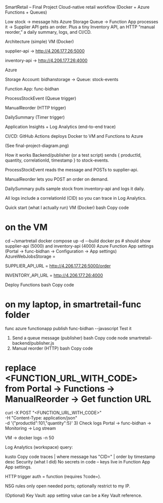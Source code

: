 SmartRetail – Final Project
Cloud-native retail workflow (Docker + Azure Functions + Queues)

Low stock → message hits Azure Storage Queue → Function App processes it → Supplier API gets an order. Plus a tiny Inventory API, an HTTP “manual reorder,” a daily summary, logs, and CI/CD.

Architecture (simple)
VM (Docker)

supplier-api → http://4.206.177.26:5000

inventory-api → http://4.206.177.26:4000

Azure

Storage Account: bidhanstorage → Queue: stock-events

Function App: func-bidhan

ProcessStockEvent (Queue trigger)

ManualReorder (HTTP trigger)

DailySummary (Timer trigger)

Application Insights + Log Analytics (end-to-end trace)

CI/CD: GitHub Actions deploys Docker to VM and Functions to Azure

(See final-project-diagram.png)

How it works
Backend/publisher (or a test script) sends { productId, quantity, correlationId, timestamp } to stock-events.

ProcessStockEvent reads the message and POSTs to supplier-api.

ManualReorder lets you POST an order on demand.

DailySummary pulls sample stock from inventory-api and logs it daily.

All logs include a correlationId (CID) so you can trace in Log Analytics.

Quick start (what I actually run)
VM (Docker)
bash
Copy code
# on the VM
cd ~/smartretail
docker compose up -d --build
docker ps  # should show supplier-api (5000) and inventory-api (4000)
Azure Function App settings (Portal → func-bidhan → Configuration → App settings)
AzureWebJobsStorage = <connection string of bidhanstorage>

SUPPLIER_API_URL = http://4.206.177.26:5000/order

INVENTORY_API_URL = http://4.206.177.26:4000

Deploy Functions
bash
Copy code
# on my laptop, in smartretail-func folder
func azure functionapp publish func-bidhan --javascript
Test it
1) Send a queue message (publisher)
bash
Copy code
node smartretail-backend/publisher.js
2) Manual reorder (HTTP)
bash
Copy code
# replace <FUNCTION_URL_WITH_CODE> from Portal → Functions → ManualReorder → Get function URL
curl -X POST "<FUNCTION_URL_WITH_CODE>" \
  -H "Content-Type: application/json" \
  -d '{"productId":101,"quantity":5}'
3) Check logs
Portal → func-bidhan → Monitoring → Log stream

VM → docker logs -n 50 <supplier-api-container>

Log Analytics (workspace) query:

kusto
Copy code
traces
| where message has "CID="
| order by timestamp desc
Security (what I did)
No secrets in code – keys live in Function App App settings.

HTTP trigger auth = function (requires ?code=).

NSG rules only open needed ports; optionally restrict to my IP.

(Optional) Key Vault: app setting value can be a Key Vault reference.
